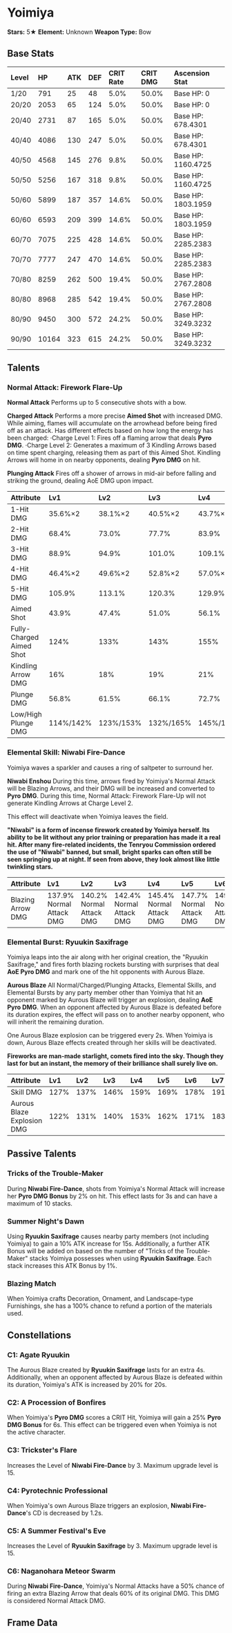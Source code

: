 # Yoimiya

**Stars:** 5★
**Element:** Unknown
**Weapon Type:** Bow

## Base Stats

| Level | HP | ATK | DEF | CRIT Rate | CRIT DMG | Ascension Stat |
| :--- | :--- | :--- | :--- | :--- | :--- | :--- |
| 1/20 | 791 | 25 | 48 | 5.0% | 50.0% | Base HP: 0 |
| 20/20 | 2053 | 65 | 124 | 5.0% | 50.0% | Base HP: 0 |
| 20/40 | 2731 | 87 | 165 | 5.0% | 50.0% | Base HP: 678.4301 |
| 40/40 | 4086 | 130 | 247 | 5.0% | 50.0% | Base HP: 678.4301 |
| 40/50 | 4568 | 145 | 276 | 9.8% | 50.0% | Base HP: 1160.4725 |
| 50/50 | 5256 | 167 | 318 | 9.8% | 50.0% | Base HP: 1160.4725 |
| 50/60 | 5899 | 187 | 357 | 14.6% | 50.0% | Base HP: 1803.1959 |
| 60/60 | 6593 | 209 | 399 | 14.6% | 50.0% | Base HP: 1803.1959 |
| 60/70 | 7075 | 225 | 428 | 14.6% | 50.0% | Base HP: 2285.2383 |
| 70/70 | 7777 | 247 | 470 | 14.6% | 50.0% | Base HP: 2285.2383 |
| 70/80 | 8259 | 262 | 500 | 19.4% | 50.0% | Base HP: 2767.2808 |
| 80/80 | 8968 | 285 | 542 | 19.4% | 50.0% | Base HP: 2767.2808 |
| 80/90 | 9450 | 300 | 572 | 24.2% | 50.0% | Base HP: 3249.3232 |
| 90/90 | 10164 | 323 | 615 | 24.2% | 50.0% | Base HP: 3249.3232 |

## Talents

### Normal Attack: Firework Flare-Up

**Normal Attack**
Performs up to 5 consecutive shots with a bow.

**Charged Attack**
Performs a more precise **Aimed Shot** with increased DMG.
While aiming, flames will accumulate on the arrowhead before being fired off as an attack. Has different effects based on how long the energy has been charged:
·Charge Level 1: Fires off a flaming arrow that deals **Pyro DMG**.
·Charge Level 2: Generates a maximum of 3 Kindling Arrows based on time spent charging, releasing them as part of this Aimed Shot. Kindling Arrows will home in on nearby opponents, dealing **Pyro DMG** on hit.

**Plunging Attack**
Fires off a shower of arrows in mid-air before falling and striking the ground, dealing AoE DMG upon impact.

| Attribute | Lv1 | Lv2 | Lv3 | Lv4 | Lv5 | Lv6 | Lv7 | Lv8 | Lv9 | Lv10 | Lv11 | Lv12 | Lv13 | Lv14 | Lv15 |
| :--- | :--- | :--- | :--- | :--- | :--- | :--- | :--- | :--- | :--- | :--- | :--- | :--- | :--- | :--- | :--- |
| 1-Hit DMG | 35.6%×2 | 38.1%×2 | 40.5%×2 | 43.7%×2 | 46.2%×2 | 49.0%×2 | 52.7%×2 | 56.3%×2 | 59.9%×2 | 63.6%×2 | 67.2%×2 |
| 2-Hit DMG | 68.4% | 73.0% | 77.7% | 83.9% | 88.6% | 94.0% | 101.0% | 108.0% | 115.0% | 122.0% | 129.0% |
| 3-Hit DMG | 88.9% | 94.9% | 101.0% | 109.1% | 115.2% | 122.2% | 131.3% | 140.4% | 149.5% | 158.6% | 167.7% |
| 4-Hit DMG | 46.4%×2 | 49.6%×2 | 52.8%×2 | 57.0%×2 | 60.1%×2 | 63.8%×2 | 68.6%×2 | 73.3%×2 | 78.1%×2 | 82.8%×2 | 87.6%×2 |
| 5-Hit DMG | 105.9% | 113.1% | 120.3% | 129.9% | 137.1% | 145.6% | 156.4% | 167.2% | 178.0% | 188.9% | 199.7% |
| Aimed Shot | 43.9% | 47.4% | 51.0% | 56.1% | 59.7% | 63.8% | 69.4% | 75.0% | 80.6% | 86.7% | 92.8% |
| Fully-Charged Aimed Shot | 124% | 133% | 143% | 155% | 164% | 174% | 186% | 198% | 211% | 223% | 236% |
| Kindling Arrow DMG | 16% | 18% | 19% | 21% | 22% | 23% | 25% | 26% | 28% | 30% | 31% |
| Plunge DMG | 56.8% | 61.5% | 66.1% | 72.7% | 77.3% | 82.6% | 89.9% | 97.1% | 104.4% | 112.3% | 120.3% |
| Low/High Plunge DMG | 114%/142% | 123%/153% | 132%/165% | 145%/182% | 155%/193% | 165%/206% | 180%/224% | 194%/243% | 209%/261% | 225%/281% | 240%/300% |

### Elemental Skill: Niwabi Fire-Dance

Yoimiya waves a sparkler and causes a ring of saltpeter to surround her.

**Niwabi Enshou**
During this time, arrows fired by Yoimiya's Normal Attack will be Blazing Arrows, and their DMG will be increased and converted to **Pyro DMG**. During this time, Normal Attack: Firework Flare-Up will not generate Kindling Arrows at Charge Level 2.

This effect will deactivate when Yoimiya leaves the field.

**"Niwabi" is a form of incense firework created by Yoimiya herself. Its ability to be lit without any prior training or preparation has made it a real hit. After many fire-related incidents, the Tenryou Commission ordered the use of "Niwabi" banned, but small, bright sparks can often still be seen springing up at night. If seen from above, they look almost like little twinkling stars.**

| Attribute | Lv1 | Lv2 | Lv3 | Lv4 | Lv5 | Lv6 | Lv7 | Lv8 | Lv9 | Lv10 | Lv11 | Lv12 | Lv13 | Lv14 | Lv15 |
| :--- | :--- | :--- | :--- | :--- | :--- | :--- | :--- | :--- | :--- | :--- | :--- | :--- | :--- | :--- | :--- |
| Blazing Arrow DMG | 137.9% Normal Attack DMG | 140.2% Normal Attack DMG | 142.4% Normal Attack DMG | 145.4% Normal Attack DMG | 147.7% Normal Attack DMG | 149.9% Normal Attack DMG | 152.9% Normal Attack DMG | 155.8% Normal Attack DMG | 158.8% Normal Attack DMG | 161.7% Normal Attack DMG | 164.7% Normal Attack DMG | 167.6% Normal Attack DMG | 170.6% Normal Attack DMG |

### Elemental Burst: Ryuukin Saxifrage

Yoimiya leaps into the air along with her original creation, the "Ryuukin Saxifrage," and fires forth blazing rockets bursting with surprises that deal **AoE Pyro DMG** and mark one of the hit opponents with Aurous Blaze.

**Aurous Blaze**
All Normal/Charged/Plunging Attacks, Elemental Skills, and Elemental Bursts by any party member other than Yoimiya that hit an opponent marked by Aurous Blaze will trigger an explosion, dealing **AoE Pyro DMG**.
When an opponent affected by Aurous Blaze is defeated before its duration expires, the effect will pass on to another nearby opponent, who will inherit the remaining duration.

One Aurous Blaze explosion can be triggered every 2s. When Yoimiya is down, Aurous Blaze effects created through her skills will be deactivated.

**Fireworks are man-made starlight, comets fired into the sky. Though they last for but an instant, the memory of their brilliance shall surely live on.**

| Attribute | Lv1 | Lv2 | Lv3 | Lv4 | Lv5 | Lv6 | Lv7 | Lv8 | Lv9 | Lv10 | Lv11 | Lv12 | Lv13 | Lv14 | Lv15 |
| :--- | :--- | :--- | :--- | :--- | :--- | :--- | :--- | :--- | :--- | :--- | :--- | :--- | :--- | :--- | :--- |
| Skill DMG | 127% | 137% | 146% | 159% | 169% | 178% | 191% | 204% | 216% | 229% | 242% | 254% | 270% |
| Aurous Blaze Explosion DMG | 122% | 131% | 140% | 153% | 162% | 171% | 183% | 195% | 207% | 220% | 232% | 244% | 259% |

## Passive Talents

### Tricks of the Trouble-Maker

During **Niwabi Fire-Dance**, shots from Yoimiya's Normal Attack will increase her **Pyro DMG Bonus** by 2% on hit. This effect lasts for 3s and can have a maximum of 10 stacks.

### Summer Night's Dawn

Using **Ryuukin Saxifrage** causes nearby party members (not including Yoimiya) to gain a 10% ATK increase for 15s. Additionally, a further ATK Bonus will be added on based on the number of "Tricks of the Trouble-Maker" stacks Yoimiya possesses when using **Ryuukin Saxifrage**. Each stack increases this ATK Bonus by 1%.

### Blazing Match

When Yoimiya crafts Decoration, Ornament, and Landscape-type Furnishings, she has a 100% chance to refund a portion of the materials used.

## Constellations

### C1: Agate Ryuukin

The Aurous Blaze created by **Ryuukin Saxifrage** lasts for an extra 4s.
Additionally, when an opponent affected by Aurous Blaze is defeated within its duration, Yoimiya's ATK is increased by 20% for 20s.

### C2: A Procession of Bonfires

When Yoimiya's **Pyro DMG** scores a CRIT Hit, Yoimiya will gain a 25% **Pyro DMG Bonus** for 6s.
This effect can be triggered even when Yoimiya is not the active character.

### C3: Trickster's Flare

Increases the Level of **Niwabi Fire-Dance** by 3.
Maximum upgrade level is 15.

### C4: Pyrotechnic Professional

When Yoimiya's own Aurous Blaze triggers an explosion, **Niwabi Fire-Dance**'s CD is decreased by 1.2s.

### C5: A Summer Festival's Eve

Increases the Level of **Ryuukin Saxifrage** by 3.
Maximum upgrade level is 15.

### C6: Naganohara Meteor Swarm

During **Niwabi Fire-Dance**, Yoimiya's Normal Attacks have a 50% chance of firing an extra Blazing Arrow that deals 60% of its original DMG. This DMG is considered Normal Attack DMG.

## Frame Data

